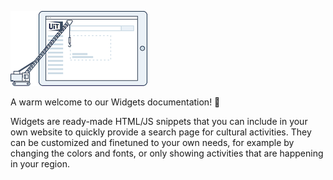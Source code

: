 <!-- focus: false -->

![](../assets/images/logo.png)

A warm welcome to our Widgets documentation! 👋

Widgets are ready-made HTML/JS snippets that you can include in your own website to quickly provide a search page for cultural activities. They can be customized and finetuned to your own needs, for example by changing the colors and fonts, or only showing activities that are happening in your region.
